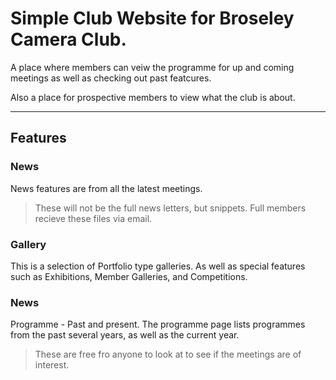 # Simple Club Website for Broseley Camera Club.
A place where members can veiw the programme for up and coming meetings as well as checking out past featcures.

Also a place for prospective members to view what the club is about.

<hr/>

## Features

### News
News features are from all the latest meetings.
> These will not be the full news letters, but snippets. Full members recieve these files via email.

### Gallery
This is a selection of Portfolio type galleries. As well as special features such as Exhibitions, Member Galleries, and Competitions.

### News
Programme - Past and present. The programme page lists programmes from the past several years, as well as the current year.
> These are free fro anyone to look at to see if the meetings are of interest.

